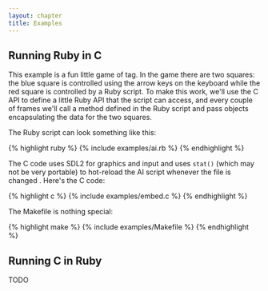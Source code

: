 ```yaml
---
layout: chapter
title: Examples
---
```


## Running Ruby in C ##

This example is a fun little game of tag. In the game there are two squares: the
blue square is controlled using the arrow keys on the keyboard while the red
square is controlled by a Ruby script. To make this work, we'll use the C API to
define a little Ruby API that the script can access, and every couple of frames
we'll call a method defined in the Ruby script and pass objects encapsulating
the data for the two squares.

The Ruby script can look something like this:

{% highlight ruby %}
{% include examples/ai.rb %}
{% endhighlight %}

The C code uses SDL2 for graphics and input and uses `stat()` (which may not be
very portable) to hot-reload the AI script whenever the file is changed . Here's
the C code:

{% highlight c %}
{% include examples/embed.c %}
{% endhighlight %}

The Makefile is nothing special:

{% highlight make %}
{% include examples/Makefile %}
{% endhighlight %}

## Running C in Ruby ##

TODO

